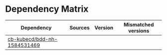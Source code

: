 # Dependency Matrix

Dependency | Sources | Version | Mismatched versions
---------- | ------- | ------- | -------------------
[cb-kubecd/bdd-nh-1584531469](https://github.com/cb-kubecd/bdd-nh-1584531469.git) |  | []() | 
